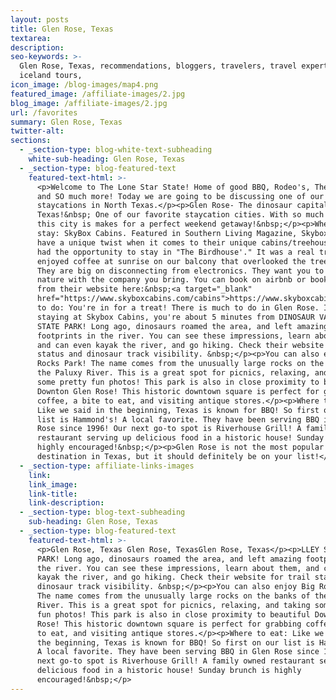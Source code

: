 ```yaml
---
layout: posts
title: Glen Rose, Texas
textarea:
description:
seo-keywords: >-
  Glen Rose, Texas, recommendations, bloggers, travelers, travel experts,
  iceland tours,
icon_image: /blog-images/map4.png
featured_image: /affiliate-images/2.jpg
blog_image: /affiliate-images/2.jpg
url: /favorites
summary: Glen Rose, Texas
twitter-alt:
sections:
  - _section-type: blog-white-text-subheading
    white-sub-heading: Glen Rose, Texas
  - _section-type: blog-featured-text
    featured-text-html: >-
      <p>Welcome to The Lone Star State! Home of good BBQ, Rodeo's, The Alamo,
      and SO much more! Today we are going to be discussing one of our favorite
      staycations in North Texas.</p><p>Glen Rose- The dinosaur capital of
      Texas!&nbsp; One of our favorite staycation cities. With so much to offer,
      this city is makes for a perfect weekend getaway!&nbsp;</p><p>Where to
      stay: SkyBox Cabins. Featured in Southern Living Magazine, Skybox Cabins
      have a unique twist when it comes to their unique cabins/treehouses. We
      had the opportunity to stay in "The Birdhouse'." It was a real treat! We
      enjoyed coffee at sunrise on our balcony that overlooked the treetops!
      They are big on disconnecting from electronics. They want you to enjoy
      nature with the company you bring. You can book on airbnb or book directly
      from their website here:&nbsp;<a target="_blank"
      href="https://www.skyboxcabins.com/cabins">https://www.skyboxcabins.com/cabins</a></p><p>What
      to do: You're in for a treat! There is much to do in Glen Rose. If you're
      staying at Skybox Cabins, you're about 5 minutes from DINOSAUR VALLEY
      STATE PARK! Long ago, dinosaurs roamed the area, and left amazing
      footprints in the river. You can see these impressions, learn about them,
      and can even kayak the river, and go hiking. Check their website for trail
      status and dinosaur track visibility. &nbsp;</p><p>You can also enjoy Big
      Rocks Park! The name comes from the unusually large rocks on the banks of
      the Paluxy River. This is a great spot for picnics, relaxing, and taking
      some pretty fun photos! This park is also in close proximity to beautiful
      Downton Glen Rose! This historic downtown square is perfect for grabbing
      coffee, a bite to eat, and visiting antique stores.</p><p>Where to eat:
      Like we said in the beginning, Texas is known for BBQ! So first on our
      list is Hammond's! A local favorite. They have been serving BBQ in Glen
      Rose since 1996! Our next go-to spot is Riverhouse Grill! A family owned
      restaurant serving up delicious food in a historic house! Sunday brunch is
      highly encouraged!&nbsp;</p><p>Glen Rose is not the most popular
      destination in Texas, but it should definitely be on your list!</p>
  - _section-type: affiliate-links-images
    link:
    link_image:
    link-title:
    link-description:
  - _section-type: blog-text-subheading
    sub-heading: Glen Rose, Texas
  - _section-type: blog-featured-text
    featured-text-html: >-
      <p>Glen Rose, Texas Glen Rose, TexasGlen Rose, Texas</p><p>LLEY STATE
      PARK! Long ago, dinosaurs roamed the area, and left amazing footprints in
      the river. You can see these impressions, learn about them, and can even
      kayak the river, and go hiking. Check their website for trail status and
      dinosaur track visibility. &nbsp;</p><p>You can also enjoy Big Rocks Park!
      The name comes from the unusually large rocks on the banks of the Paluxy
      River. This is a great spot for picnics, relaxing, and taking some pretty
      fun photos! This park is also in close proximity to beautiful Downton Glen
      Rose! This historic downtown square is perfect for grabbing coffee, a bite
      to eat, and visiting antique stores.</p><p>Where to eat: Like we said in
      the beginning, Texas is known for BBQ! So first on our list is Hammond's!
      A local favorite. They have been serving BBQ in Glen Rose since 1996! Our
      next go-to spot is Riverhouse Grill! A family owned restaurant serving up
      delicious food in a historic house! Sunday brunch is highly
      encouraged!&nbsp;</p>
---
```

